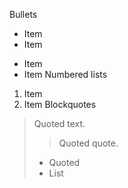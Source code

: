 Bullets
* Item
* Item
- Item
- Item
Numbered lists
1. Item
2. Item
Blockquotes
> Quoted text.
> > Quoted quote.
> * Quoted
> * List
